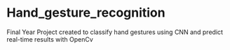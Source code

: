 # Hand_gesture_recognition

Final Year Project created to classify hand gestures using CNN and predict real-time results with OpenCv